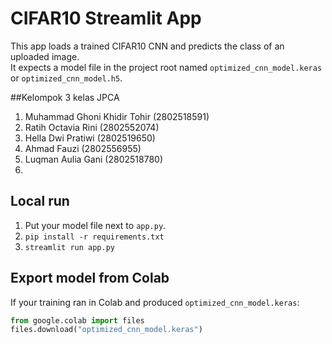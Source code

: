 # CIFAR10 Streamlit App

This app loads a trained CIFAR10 CNN and predicts the class of an uploaded image.  
It expects a model file in the project root named `optimized_cnn_model.keras` or `optimized_cnn_model.h5`.

##Kelompok 3 kelas JPCA
1. Muhammad Ghoni Khidir Tohir	(2802518591) 
2. Ratih Octavia Rini			      (2802552074) 
3. Hella Dwi Pratiwi			      (2802519650) 
4. Ahmad Fauzi				          (2802556955) 
5. Luqman Aulia Gani			      (2802518780)
6. 
## Local run
1. Put your model file next to `app.py`.
2. `pip install -r requirements.txt`
3. `streamlit run app.py`

## Export model from Colab
If your training ran in Colab and produced `optimized_cnn_model.keras`:
```python
from google.colab import files
files.download("optimized_cnn_model.keras")


